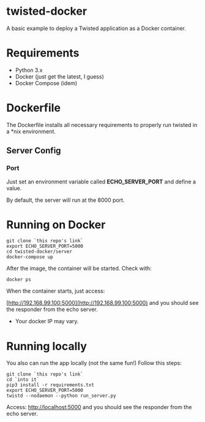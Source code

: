 # twisted-docker
A basic example to deploy a Twisted application as a Docker container.

# Requirements
- Python 3.x
- Docker (just get the latest, I guess)
- Docker Compose (idem)

# Dockerfile

The Dockerfile installs all necessary requirements to properly run twisted in a *nix environment.

## Server Config

### Port
Just set an environment variable called **ECHO_SERVER_PORT** and define a value.

By default, the server will run at the 8000 port. 

# Running on Docker

```
git clone `this repo's link`
export ECHO_SERVER_PORT=5000
cd twisted-docker/server
docker-compose up
```

After the image, the container will be started. Check with:

```
docker ps
```

When the container starts, just access:

[http://192.168.99.100:5000](http://192.168.99.100:5000) and you should see the responder from the echo server.

* Your docker IP may vary.

# Running locally

You also can run the app locally (not the same fun!)
Follow this steps:

```
git clone `this repo's link`
cd `into it`
pip3 install -r requirements.txt
export ECHO_SERVER_PORT=5000
twistd --nodaemon --python run_server.py
```

Access: [http://localhost:5000](http://localhost:5000) and you should see the responder from the echo server.

